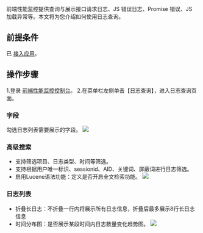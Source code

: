 ﻿
前端性能监控提供查询与展示接口请求日志、JS 错误日志、Promise 错误、JS 加载异常等。本文将为您介绍如何使用日志查询。
## 前提条件
已 [接入应用]()。
## 操作步骤
1.登录 [前端性能监控控制台](https://console.cloud.tencent.com/rum)。
2.在菜单栏左侧单击【日志查询】，进入日志查询页面。
### 字段
勾选日志列表需要展示的字段。
![](https://main.qcloudimg.com/raw/c412f0eaaadb36381e6ed47b2ca423a5.png)

### 高级搜索
- 支持筛选项目、日志类型、时间等筛选。
- 支持根据用户唯一标识、sessionid、AID、关键词、屏蔽词进行日志筛选。
- 启用Lucene语法功能：定义是否开启全文检索功能。
![](https://main.qcloudimg.com/raw/0f9de29855191088ff05b6b171a336b6.png)

### 日志列表
- 折叠长日志：不折叠一行内将展示所有日志信息，折叠后最多展示8行长日志信息
- 时间分布图：是否展示某段时间内日志数量变化趋势图。
![](https://main.qcloudimg.com/raw/626be74cac2f5f1dac9149e6729ba8b0.png)

